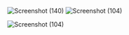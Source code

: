 ![Screenshot (140)](https://github.com/user-attachments/assets/09777a8f-4362-4def-be25-9058989b29e1)
![Screenshot (104)](https://github.com/user-attachments/assets/b780639d-2349-4f3f-9a78-e45afb79afae)

![Screenshot (104)](https://github.com/user-attachments/assets/80bfb0d7-e38c-474b-8cfc-02eaecc5e93e)
